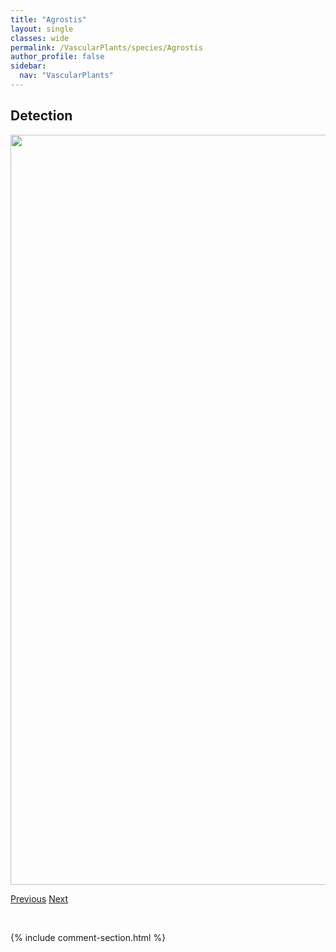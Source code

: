 ```yaml
---
title: "Agrostis"
layout: single
classes: wide
permalink: /VascularPlants/species/Agrostis
author_profile: false
sidebar:
  nav: "VascularPlants"
---
```


<h2>Detection</h2>

<a href="https://drive.google.com/uc?export=view&id=1Hg63duKOfnMI0YJzxf_M7ojWd_q9zeTe">
<img src="https://drive.google.com/uc?export=view&id=1Hg63duKOfnMI0YJzxf_M7ojWd_q9zeTe" height = "1200" width = "800">
</a>


<a href="/DevelopmentWebsite/VascularPlants/species/AgropyronFragileCristatum" class="pagination--pager" title="Agropyron fragile/cristatum">Previous</a> <a href="/DevelopmentWebsite/VascularPlants/species/AgrostisExarata" class="pagination--pager" title="Agrostis exarata">Next</a>

<p>&nbsp;</p>

{% include comment-section.html %}
